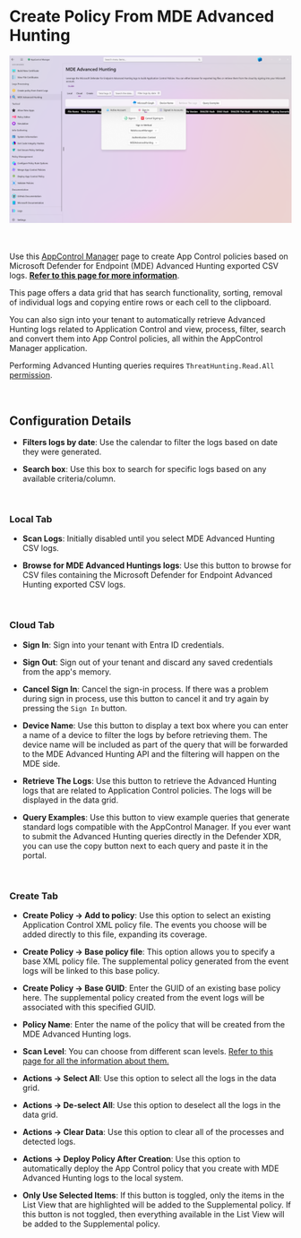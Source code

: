 # Create Policy From MDE Advanced Hunting

<div align="center">

<img src="https://raw.githubusercontent.com/HotCakeX/.github/refs/heads/main/Pictures/PNG%20and%20JPG/AppControl%20Manager%20page%20screenshots/Create%20policy%20from%20MDE%20Advanced%20Hunting.png" alt="AppControl Manager Application's Create Policy From MDE Advanced Hunting Page">

</div>

<br>

<br>

Use this [AppControl Manager](https://github.com/HotCakeX/Harden-Windows-Security/wiki/AppControl-Manager) page to create App Control policies based on Microsoft Defender for Endpoint (MDE) Advanced Hunting exported CSV logs. [**Refer to this page for more information**](https://github.com/HotCakeX/Harden-Windows-Security/wiki/How-to-Use-Microsoft-Defender-for-Endpoint-Advanced-Hunting-With-WDAC-App-Control).

This page offers a data grid that has search functionality, sorting, removal of individual logs and copying entire rows or each cell to the clipboard.

You can also sign into your tenant to automatically retrieve Advanced Hunting logs related to Application Control and view, process, filter, search and convert them into App Control policies, all within the AppControl Manager application.

Performing Advanced Hunting queries requires `ThreatHunting.Read.All` [permission](https://learn.microsoft.com/en-us/graph/api/security-security-runhuntingquery).

<br>

## Configuration Details

* **Filters logs by date**: Use the calendar to filter the logs based on date they were generated.

* **Search box**: Use this box to search for specific logs based on any available criteria/column.

<br>

### Local Tab

* **Scan Logs**: Initially disabled until you select MDE Advanced Hunting CSV logs.

* **Browse for MDE Advanced Huntings logs**: Use this button to browse for CSV files containing the Microsoft Defender for Endpoint Advanced Hunting exported CSV logs.

<br>

### Cloud Tab

* **Sign In**: Sign into your tenant with Entra ID credentials.

* **Sign Out**: Sign out of your tenant and discard any saved credentials from the app's memory.

* **Cancel Sign In**: Cancel the sign-in process. If there was a problem during sign in process, use this button to cancel it and try again by pressing the `Sign In` button.

* **Device Name**: Use this button to display a text box where you can enter a name of a device to filter the logs by before retrieving them. The device name will be included as part of the query that will be forwarded to the MDE Advanced Hunting API and the filtering will happen on the MDE side.

* **Retrieve The Logs**: Use this button to retrieve the Advanced Hunting logs that are related to Application Control policies. The logs will be displayed in the data grid.

* **Query Examples**: Use this button to view example queries that generate standard logs compatible with the AppControl Manager. If you ever want to submit the Advanced Hunting queries directly in the Defender XDR, you can use the copy button next to each query and paste it in the portal.

<br>

### Create Tab

* **Create Policy -> Add to policy**: Use this option to select an existing Application Control XML policy file. The events you choose will be added directly to this file, expanding its coverage.

* **Create Policy -> Base policy file**: This option allows you to specify a base XML policy file. The supplemental policy generated from the event logs will be linked to this base policy.

* **Create Policy -> Base GUID**: Enter the GUID of an existing base policy here. The supplemental policy created from the event logs will be associated with this specified GUID.

* **Policy Name**: Enter the name of the policy that will be created from the MDE Advanced Hunting logs.

* **Scan Level**: You can choose from different scan levels. [Refer to this page for all the information about them.](https://github.com/HotCakeX/Harden-Windows-Security/wiki/WDAC-Rule-Levels-Comparison-and-Guide)

* **Actions -> Select All**: Use this option to select all the logs in the data grid.

* **Actions -> De-select All**: Use this option to deselect all the logs in the data grid.

* **Actions -> Clear Data**: Use this option to clear all of the processes and detected logs.

* **Actions -> Deploy Policy After Creation**: Use this option to automatically deploy the App Control policy that you create with MDE Advanced Hunting logs to the local system.

* **Only Use Selected Items**: If this button is toggled, only the items in the List View that are highlighted will be added to the Supplemental policy. If this button is not toggled, then everything available in the List View will be added to the Supplemental policy.

<br>
